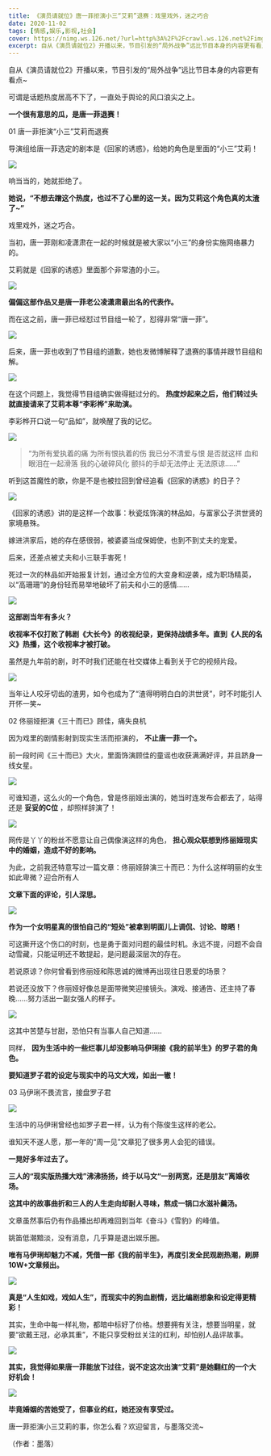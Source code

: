 ```yaml
---
title: 《演员请就位》唐一菲拒演小三“艾莉”退赛：戏里戏外，迷之巧合
date: 2020-11-02
tags: [情感,娱乐,影视,社会]
cover: https://nimg.ws.126.net/?url=http%3A%2F%2Fcrawl.ws.126.net%2Fimg%2F89e9cdf525c1ed51ef31d3b3fe2f929f.jpg&thumbnail=650x2147483647&quality=80&type=jpg
excerpt: 自从《演员请就位2》开播以来，节目引发的“局外战争”远比节目本身的内容更有看点~可谓是话题热度居高不下了，一直处于舆论的风口浪尖之上。**一个很有意思的瓜，是唐一菲退赛！**01 唐一菲拒演“小三”艾莉而退赛导演组给唐一菲选
---
```

自从《演员请就位2》开播以来，节目引发的“局外战争”远比节目本身的内容更有看点~

可谓是话题热度居高不下了，一直处于舆论的风口浪尖之上。

**一个很有意思的瓜，是唐一菲退赛！**

01 唐一菲拒演“小三”艾莉而退赛

导演组给唐一菲选定的剧本是《回家的诱惑》，给她的角色是里面的“小三”艾莉！

![](https://nimg.ws.126.net/?url=http%3A%2F%2Fcrawl.ws.126.net%2Fimg%2F89e9cdf525c1ed51ef31d3b3fe2f929f.jpg&thumbnail=650x2147483647&quality=80&type=jpg)  

响当当的，她就拒绝了。

**她说，“不想去蹭这个热度，也过不了心里的这一关。因为艾莉这个角色真的太渣了~”**

戏里戏外，迷之巧合。

当初，唐一菲刚和凌潇肃在一起的时候就是被大家以“小三”的身份实施网络暴力的。

艾莉就是《回家的诱惑》里面那个非常渣的小三。

![](https://nimg.ws.126.net/?url=http%3A%2F%2Fcrawl.ws.126.net%2Fimg%2F77519d5d2345ffaf774cf3bc7bd17d8f.jpg&thumbnail=650x2147483647&quality=80&type=jpg)  

**偏偏这部作品又是唐一菲老公凌潇肃最出名的代表作。**

而在这之前，唐一菲已经怼过节目组一轮了，怼得非常“唐一菲”。

![](https://nimg.ws.126.net/?url=http%3A%2F%2Fcrawl.ws.126.net%2Fimg%2F438f826def4394f250924d54bd34a0ec.jpg&thumbnail=650x2147483647&quality=80&type=jpg)  

后来，唐一菲也收到了节目组的道歉，她也发微博解释了退赛的事情并跟节目组和解。

![](https://nimg.ws.126.net/?url=http%3A%2F%2Fcrawl.ws.126.net%2Fimg%2Fc91696c9cf40ec15d7ab4d01fe329607.jpg&thumbnail=650x2147483647&quality=80&type=jpg)  

在这个问题上，我觉得节目组确实做得挺过分的。 **热度炒起来之后，他们转过头就直接请来了艾莉本尊“李彩桦”来助演。**

李彩桦开口说一句“品如”，就唤醒了我的记忆。

![](https://nimg.ws.126.net/?url=http%3A%2F%2Fcrawl.ws.126.net%2Fimg%2F33483cd40663dc3384bf4df7b28b8da8.jpg&thumbnail=650x2147483647&quality=80&type=jpg)  

> “为所有爱执着的痛 为所有恨执着的伤 我已分不清爱与恨 是否就这样 血和眼泪在一起滑落 我的心破碎风化 颤抖的手却无法停止 无法原谅……”

听到这首魔性的歌，你是不是也被拉回到曾经追看《回家的诱惑》的日子？

![](https://nimg.ws.126.net/?url=http%3A%2F%2Fcrawl.ws.126.net%2Fimg%2F4966f156098e187518c6403ff8ad2a34.jpg&thumbnail=650x2147483647&quality=80&type=jpg)  

《回家的诱惑》讲的是这样一个故事：秋瓷炫饰演的林品如，与富家公子洪世贤的家境悬殊。

嫁进洪家后，她的存在感很弱，被婆婆当成保姆使，也到不到丈夫的宠爱。

后来，还差点被丈夫和小三联手害死！

死过一次的林品如开始报复计划，通过全方位的大变身和逆袭，成为职场精英，以“高珊珊”的身份轻而易举地破坏了前夫和小三的感情……

![](https://nimg.ws.126.net/?url=http%3A%2F%2Fcrawl.ws.126.net%2Fimg%2Fc7dd65311ca80667688be987a88aed52.jpg&thumbnail=650x2147483647&quality=80&type=jpg)  

**这部剧当年有多火？**

**收视率不仅打败了韩剧《大长今》的收视纪录，更保持战绩多年。直到《人民的名义》热播，这个收视率才被打破。**

虽然是九年前的剧，时不时我们还能在社交媒体上看到关于它的视频片段。

![](https://nimg.ws.126.net/?url=http%3A%2F%2Fcrawl.ws.126.net%2Fimg%2Fe3df6fcfed1cd7544dc230cb790a1790.jpg&thumbnail=650x2147483647&quality=80&type=jpg)  

当年让人咬牙切齿的渣男，如今也成为了“渣得明明白白的洪世贤”，时不时能引人开怀一笑~

02 佟丽娅拒演《三十而已》顾佳，痛失良机

因为戏里的剧情影射到现实生活而拒演的， **不止唐一菲一个。**

前一段时间《三十而已》大火，里面饰演顾佳的童谣也收获满满好评，并且跻身一线女星。

![](https://nimg.ws.126.net/?url=http%3A%2F%2Fcrawl.ws.126.net%2Fimg%2F909465325f03f9fbcf3a68f2745790b7.jpg&thumbnail=650x2147483647&quality=80&type=jpg)  

可谁知道，这么火的一个角色，曾是佟丽娅出演的，她当时连发布会都去了，站得还是 **妥妥的C位** ，却照样辞演了！

![](https://nimg.ws.126.net/?url=http%3A%2F%2Fcrawl.ws.126.net%2Fimg%2Fc7073de00923d7aadef66708419a22a3.jpg&thumbnail=650x2147483647&quality=80&type=jpg)  

网传是丫丫的粉丝不愿意让自己偶像演这样的角色， **担心观众联想到佟丽娅现实中的婚姻，造成不好的影响。**

为此，之前我还特意写过一篇文章：佟丽娅辞演三十而已：为什么这样明丽的女生如此卑微？迎合所有人  

**文章下面的评论，引人深思。**

![](https://nimg.ws.126.net/?url=http%3A%2F%2Fcrawl.ws.126.net%2Fimg%2F303f40378d6a9814a0b3d4c145ed4702.jpg&thumbnail=650x2147483647&quality=80&type=jpg)  

**作为一个女明星真的很怕自己的“短处”被拿到明面儿上调侃、讨论、晾晒！**

可这撕开这个伤口的时刻，也是勇于面对问题的最佳时机。永远不提，问题不会自动雪藏，只能证明还不敢提起，是问题最深层次的存在。

若说原谅？你何曾看到佟丽娅和陈思诚的微博再出现往日恩爱的场景？

若说还没放下？佟丽娅好像总是面带微笑迎接镜头。演戏、接通告、还主持了春晚......努力活出一副女强人的样子。

![](http://crawl.ws.126.net/img/18191cc85b343c8d8b74509a92550e38.gif)  

这其中苦楚与甘甜，恐怕只有当事人自己知道......

同样， **因为生活中的一些烂事儿却没影响马伊琍接《我的前半生》的罗子君的角色。**

**要知道罗子君的设定与现实中的马文大戏，如出一辙！**

03 马伊琍不畏流言，接盘罗子君

![](https://nimg.ws.126.net/?url=http%3A%2F%2Fcrawl.ws.126.net%2Fimg%2Fda86a72043d63542af21639eaf1fab41.jpg&thumbnail=650x2147483647&quality=80&type=jpg)  

生活中的马伊琍曾经也如罗子君一样，认为有个陈俊生这样的老公。

谁知天不遂人愿，那一年的“周一见”文章犯了很多男人会犯的错误。

**一晃好多年过去了。**

**三人的“现实版热播大戏”沸沸扬扬，终于以马文“一别两宽，还是朋友”离婚收场。**

**这其中的故事曲折和三人的人生走向却耐人寻味，熬成一锅口水滋补羹汤。**

文章虽然事后仍有作品播出却再难回到当年《奋斗》《雪豹》的峰值。

姚笛低潮黯淡，没有消息，几乎算是退出娱乐圈。

**唯有马伊琍却魅力不减，凭借一部《我的前半生》，再度引发全民观剧热潮，刷屏10W+文章频出。**

![](https://nimg.ws.126.net/?url=http%3A%2F%2Fcrawl.ws.126.net%2Fimg%2Fb3942650ad4fa162634b48b20759172a.jpg&thumbnail=650x2147483647&quality=80&type=jpg)  

**真是“人生如戏，戏如人生”，而现实中的狗血剧情，远比编剧想象和设定得更精彩！**

其实，生命中每一样礼物，都暗中标好了价格。想要拥有关注，想要当明星，就要“欲戴王冠，必承其重”，不能只享受粉丝关注的红利，却怕别人品评故事。

![](https://nimg.ws.126.net/?url=http%3A%2F%2Fcrawl.ws.126.net%2Fimg%2Ffcff5f717984a3271519934fbe355dc4.jpg&thumbnail=650x2147483647&quality=80&type=jpg)  

**其实，我觉得如果唐一菲能放下过往，说不定这次出演“艾莉”是她翻红的一个大好机会！**

![](https://nimg.ws.126.net/?url=http%3A%2F%2Fcrawl.ws.126.net%2Fimg%2Ffc45dbf1aa673d36c08636b2f9283b15.jpg&thumbnail=650x2147483647&quality=80&type=jpg)  

**毕竟婚姻的苦她受了，但事业的红，她还没有享受过。**

唐一菲拒演小三艾莉的事，你怎么看？欢迎留言，与墨落交流~

（作者：墨落）

